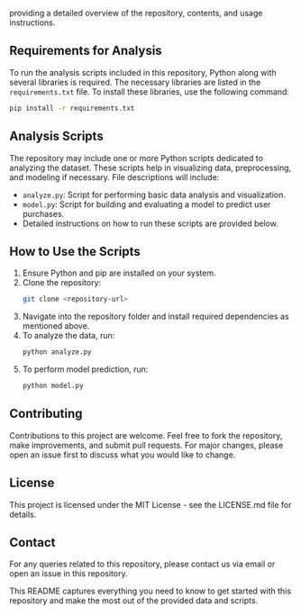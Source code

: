 providing a detailed overview of the repository, contents, and usage instructions.

## Requirements for Analysis
To run the analysis scripts included in this repository, Python along with several libraries is required. The necessary libraries are listed in the `requirements.txt` file. To install these libraries, use the following command:

```bash
pip install -r requirements.txt
```

## Analysis Scripts
The repository may include one or more Python scripts dedicated to analyzing the dataset. These scripts help in visualizing data, preprocessing, and modeling if necessary. File descriptions will include:

- `analyze.py`: Script for performing basic data analysis and visualization.
- `model.py`: Script for building and evaluating a model to predict user purchases.
- Detailed instructions on how to run these scripts are provided below.

## How to Use the Scripts
1. Ensure Python and pip are installed on your system.
2. Clone the repository:
   ```bash
   git clone <repository-url>
   ```
3. Navigate into the repository folder and install required dependencies as mentioned above.
4. To analyze the data, run:
   ```bash
   python analyze.py
   ```
5. To perform model prediction, run:
   ```bash
   python model.py
   ```

## Contributing
Contributions to this project are welcome. Feel free to fork the repository, make improvements, and submit pull requests. For major changes, please open an issue first to discuss what you would like to change.

## License
This project is licensed under the MIT License - see the LICENSE.md file for details.

## Contact
For any queries related to this repository, please contact us via email or open an issue in this repository.

This README captures everything you need to know to get started with this repository and make the most out of the provided data and scripts.